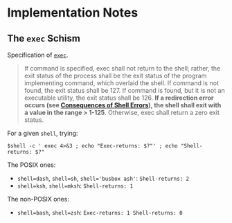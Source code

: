 Implementation Notes
====================


The `exec` Schism
-----------------

Specification
of 
[`exec`](http://pubs.opengroup.org/onlinepubs/009695399/utilities/exec.html).

> If command is specified, exec shall not return to the shell; rather, the exit
> status of the process shall be the exit status of the program implementing
> command, which overlaid the shell. If command is not found, the exit status
> shall be 127. If command is found, but it is not an executable utility, the
> exit status shall be 126. **If a redirection error occurs (see
> [Consequences of Shell Errors](http://pubs.opengroup.org/onlinepubs/009695399/utilities/xcu_chap02.html#tag_02_08_01)),
> the shell shall exit with a value in the range > 1-125**.
> Otherwise, exec shall return a zero exit status.


For a given `shell`, trying:

    $shell -c ' exec 4>&3 ; echo "Exec-returns: $?"' ; echo "Shell-returns: $?"

The POSIX ones:

* `shell=dash`, `shell=sh`, `shell='busbox ash'`: `Shell-returns: 2`
* `shell=ksh`, `shell=mksh`: `Shell-returns: 1`

The non-POSIX ones:

* `shell=bash`, `shell=zsh`:
  `Exec-returns: 1 Shell-returns: 0`
